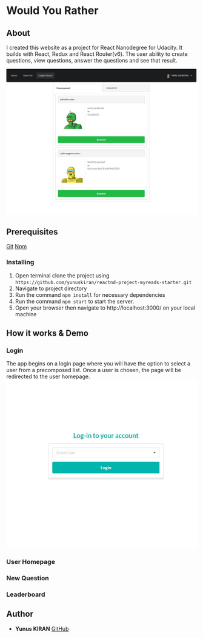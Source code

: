 # Would You Rather

## About
I created this website as a project for React Nanodegree for Udacity. It builds with React, Redux and React Router(v6). The user ability to create questions, view questions, answer the questions and see that result. 

![Would Your Rather - React Redux app](https://github.com/yunuskiran/react-nd-would-u-rather/blob/master/screenshots/home.JPG)

## Prerequisites

[Git](https://git-scm.com/)
[Npm](https://www.npmjs.com/)

### Installing
1. Open terminal clone the project using `https://github.com/yunuskiran/reactnd-project-myreads-starter.git`
2. Navigate to project directory
3. Run the command `npm install` for necessary dependencies
4. Run the command `npm start` to start the server.
5. Open your browser then navigate to http://localhost:3000/ on your local machine


## How it works & Demo
### Login
The app begins on a login page where you will have the option to select a user from a precomposed list. Once a user is chosen, the page will be redirected to the user homepage. 
![login screen](https://github.com/yunuskiran/react-nd-would-u-rather/blob/master/screenshots/login.JPG)

### User Homepage


### New Question


### Leaderboard


## Author
* **Yunus KIRAN** [GitHub](https://github.com/yunuskiran)